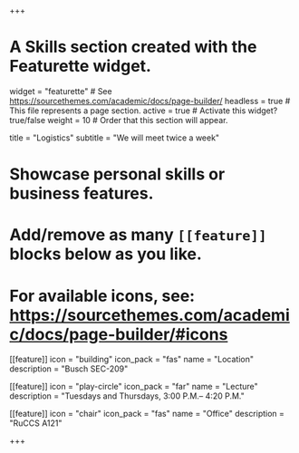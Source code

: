 +++
# A Skills section created with the Featurette widget.
widget = "featurette"  # See https://sourcethemes.com/academic/docs/page-builder/
headless = true  # This file represents a page section.
active = true  # Activate this widget? true/false
weight = 10  # Order that this section will appear.

title = "Logistics"
subtitle = "We will meet twice a week"

# Showcase personal skills or business features.
# 
# Add/remove as many `[[feature]]` blocks below as you like.
# 
# For available icons, see: https://sourcethemes.com/academic/docs/page-builder/#icons

[[feature]]
  icon = "building"
  icon_pack = "fas"
  name = "Location"
  description = "Busch SEC-209"
  
[[feature]]
  icon = "play-circle"
  icon_pack = "far"
  name = "Lecture"
  description = "Tuesdays and Thursdays, 3:00 P.M.– 4:20 P.M."  
  
[[feature]]
  icon = "chair"
  icon_pack = "fas"
  name = "Office"
  description = "RuCCS A121"  
  
+++
